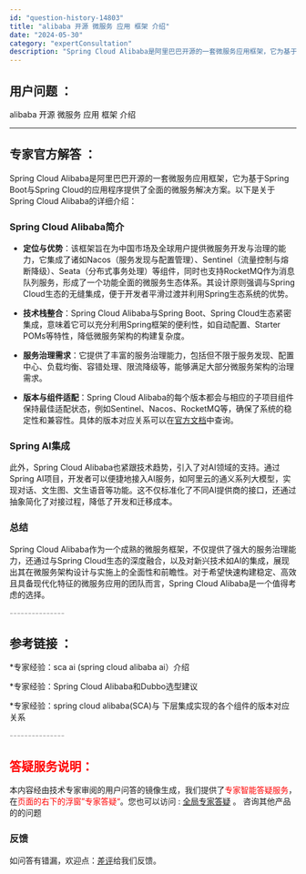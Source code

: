 ```yaml
---
id: "question-history-14803"
title: "alibaba 开源 微服务 应用 框架 介绍"
date: "2024-05-30"
category: "expertConsultation"
description: "Spring Cloud Alibaba是阿里巴巴开源的一套微服务应用框架，它为基于Spring Boot与Spring Cloud的应用程序提供了全面的微服务解决方案。以下是关于Spring Cloud Alibaba的详细介绍：### Spring Cloud Alibaba简介- **定位与优"
---
```


## 用户问题 ： 
 alibaba 开源 微服务 应用 框架 介绍  

---------------
## 专家官方解答 ：

Spring Cloud Alibaba是阿里巴巴开源的一套微服务应用框架，它为基于Spring Boot与Spring Cloud的应用程序提供了全面的微服务解决方案。以下是关于Spring Cloud Alibaba的详细介绍：

### Spring Cloud Alibaba简介

- **定位与优势**：该框架旨在为中国市场及全球用户提供微服务开发与治理的能力，它集成了诸如Nacos（服务发现与配置管理）、Sentinel（流量控制与熔断降级）、Seata（分布式事务处理）等组件，同时也支持RocketMQ作为消息队列服务，形成了一个功能全面的微服务生态体系。其设计原则强调与Spring Cloud生态的无缝集成，便于开发者平滑过渡并利用Spring生态系统的优势。

- **技术栈整合**：Spring Cloud Alibaba与Spring Boot、Spring Cloud生态紧密集成，意味着它可以充分利用Spring框架的便利性，如自动配置、Starter POMs等特性，降低微服务架构的构建复杂度。

- **服务治理需求**：它提供了丰富的服务治理能力，包括但不限于服务发现、配置中心、负载均衡、容错处理、限流降级等，能够满足大部分微服务架构的治理需求。

- **版本与组件适配**：Spring Cloud Alibaba的每个版本都会与相应的子项目组件保持最佳适配状态，例如Sentinel、Nacos、RocketMQ等，确保了系统的稳定性和兼容性。具体的版本对应关系可以在[官方文档](https://sca.aliyun.com/docs/2023/overview/version-explain/)中查询。

### Spring AI集成

此外，Spring Cloud Alibaba也紧跟技术趋势，引入了对AI领域的支持。通过Spring AI项目，开发者可以便捷地接入AI服务，如阿里云的通义系列大模型，实现对话、文生图、文生语音等功能。这不仅标准化了不同AI提供商的接口，还通过抽象简化了对接过程，降低了开发和迁移成本。

### 总结

Spring Cloud Alibaba作为一个成熟的微服务框架，不仅提供了强大的服务治理能力，还通过与Spring Cloud生态的深度融合，以及对新兴技术如AI的集成，展现出其在微服务架构设计与实施上的全面性和前瞻性。对于希望快速构建稳定、高效且具备现代化特征的微服务应用的团队而言，Spring Cloud Alibaba是一个值得考虑的选择。


<font color="#949494">---------------</font> 


## 参考链接 ：

*专家经验：sca ai (spring cloud alibaba ai）介绍 
 
 *专家经验：Spring Cloud Alibaba和Dubbo选型建议 
 
 *专家经验：spring cloud alibaba(SCA)与 下层集成实现的各个组件的版本对应关系 


 <font color="#949494">---------------</font> 
 


## <font color="#FF0000">答疑服务说明：</font> 

本内容经由技术专家审阅的用户问答的镜像生成，我们提供了<font color="#FF0000">专家智能答疑服务</font>，在<font color="#FF0000">页面的右下的浮窗”专家答疑“</font>。您也可以访问 : [全局专家答疑](https://answer.opensource.alibaba.com/docs/intro) 。 咨询其他产品的的问题

### 反馈
如问答有错漏，欢迎点：[差评](https://ai.nacos.io/user/feedbackByEnhancerGradePOJOID?enhancerGradePOJOId=14806)给我们反馈。
